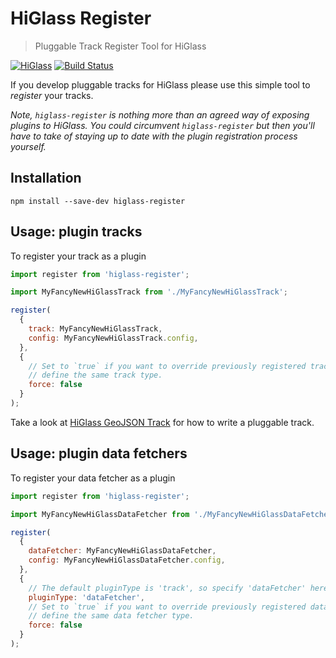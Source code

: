 # HiGlass Register

> Pluggable Track Register Tool for HiGlass

[![HiGlass](https://img.shields.io/badge/higlass-👍-red.svg?colorB=0f5d92)](http://higlass.io)
[![Build Status](https://img.shields.io/travis/higlass/higlass-register/master.svg?colorB=0f5d92)](https://travis-ci.org/higlass/higlass-register)

If you develop pluggable tracks for HiGlass please use this simple tool to _register_ your tracks.

_Note, `higlass-register` is nothing more than an agreed way of exposing plugins to HiGlass. You could circumvent `higlass-register` but then you'll have to take of staying up to date with the plugin registration process yourself._

## Installation

```
npm install --save-dev higlass-register
```

## Usage: plugin tracks

To register your track as a plugin

```javascript
import register from 'higlass-register';

import MyFancyNewHiGlassTrack from './MyFancyNewHiGlassTrack';

register(
  {
    track: MyFancyNewHiGlassTrack,
    config: MyFancyNewHiGlassTrack.config,
  },
  {
    // Set to `true` if you want to override previously registered track that
    // define the same track type.
    force: false 
  }
);
```

Take a look at [HiGlass GeoJSON Track](https://github.com/flekschas/higlass-geojson) for how to write a pluggable track.

## Usage: plugin data fetchers

To register your data fetcher as a plugin

```javascript
import register from 'higlass-register';

import MyFancyNewHiGlassDataFetcher from './MyFancyNewHiGlassDataFetcher';

register(
  {
    dataFetcher: MyFancyNewHiGlassDataFetcher,
    config: MyFancyNewHiGlassDataFetcher.config,
  },
  {
    // The default pluginType is 'track', so specify 'dataFetcher' here.
    pluginType: 'dataFetcher',
    // Set to `true` if you want to override previously registered data fetcher that
    // define the same data fetcher type.
    force: false 
  }
);
```
